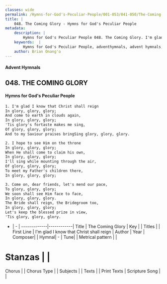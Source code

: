 ```yaml
---
classes: wide
permalink: /Hymns-for-God's-Peculiar-People/001-053/041-050/The-Coming-Glory/
title: |
    048. The Coming Glory - Hymns for God's Peculiar People
metadata:
    description: |
        Hymns for God's Peculiar People 048. The Coming Glory. I'm glad I know that Christ shall reign In glory, glory, glory; And come to earth in clouds again, In glory, glory, glory; 'Tis glory's fortaste makes me sing, Of glory, glory, glory; And to my Saviour praises bringSing glory, glory, glory.  
    keywords:  |
        Hymns for God's Peculiar People, adventhymnals, advent hymnals, The Coming Glory, I'm glad I know that Christ shall reign. 
    author: Brian Onang'o
---
```

#### Advent Hymnals
## 048. THE COMING GLORY
####  Hymns for God's Peculiar People
```txt
1. I'm glad I know that Christ shall reign
In glory, glory, glory;
And come to earth in clouds again,
In glory, glory, glory;
'Tis glory's fortaste makes me sing,
Of glory, glory, glory;
And to my Saviour praises bringSing glory, glory, glory.

2. I hope to see Him on the throne
In glory, glory, glory;
When He shall come to claim his own,
In glory, glory, glory;
I'll sing while mounting through the air,
Of glory, glory, glory;
To meet my Father's children there,
In glory, glory, glory;

3. Come on, dear friends, let's mend our pace,
To glory, glory, glory;
We soon shall see Him face to face,
In glory, glory, glory.
The Bride shall reign, the Bridegroom too,
In glory, glory, glory;
Let's keep the blessed prize in view,
'Tis glory, glory, glory.


```
- |   -  |
-------------|------------|
Title | The Coming Glory |
Key |  |
Titles |  |
First Line | I'm glad I know that Christ shall reign |
Author | 
Year | 
Composer|  |
Hymnal|  - |
Tune|  |
Metrical pattern | |
# Stanzas |  |
Chorus |  |
Chorus Type |  |
Subjects |  |
Texts |  |
Print Texts | 
Scripture Song |  |
    

